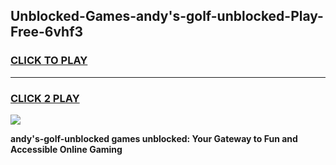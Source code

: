 
## Unblocked-Games-andy's-golf-unblocked-Play-Free-6vhf3
<h3>
<a href="https://premium76.site?title=andy's-golf-unblocked&ref=10A">CLICK TO PLAY</a></h3>
<hr>

<h3>
<a href="https://premium76.site?title=andy's-golf-unblocked&ref=10A">CLICK 2 PLAY</a>
  
</h3>

<a href="https://premium76.site?title=andy's-golf-unblocked&ref=10A"><img src="https://clearcache.store/games.png"></a>


**andy's-golf-unblocked games unblocked: Your Gateway to Fun and Accessible Online Gaming**
